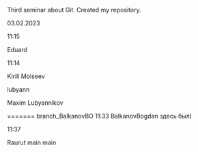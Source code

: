 Third seminar about Git. Created my repository.

03.02.2023


11:15

Eduard

11:14

Kirill Moiseev

lubyann


Maxim Lubyannikov

=======
branch_BalkanovBO
11:33 BalkanovBogdan здесь был)

11:37

Raurut
main
main
